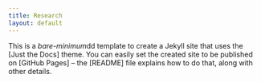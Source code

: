 ```yaml
---
title: Research
layout: default
---
```


This is a *bare-minimum*dd template to create a Jekyll site that uses the [Just the Docs] theme. You can easily set the created site to be published on [GitHub Pages] – the [README] file explains how to do that, along with other details.